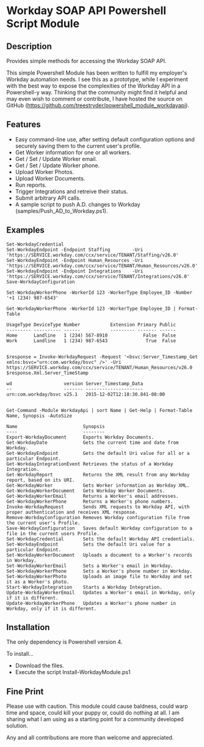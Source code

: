 # Workday SOAP API Powershell Script Module #


## Description ##
Provides simple methods for accessing the Workday SOAP API.

This simple Powershell Module has been written to fulfill my employer's Workday automation needs. I see this as a prototype, while I experiment with the best way to expose the complexities of the Workday API in a Powershell-y way. Thinking that the community might find it helpful and may even wish to comment or contribute, I have hosted the source on GitHub  (https://github.com/treestryder/powershell_module_workdayapi).


## Features ##

* Easy command-line use, after setting default configuration options and securely saving them to the current user's profile.
* Get Worker information for one or all workers.
* Get / Set / Update Worker email.
* Get / Set / Update Worker phone.
* Upload Worker Photos.
* Upload Worker Documents.
* Run reports.
* Trigger Integrations and retreive their status.
* Submit arbitrary API calls.
* A sample script to push A.D. changes to Workday (samples/Push_AD_to_Workday.ps1).


## Examples ##

    Set-WorkdayCredential
    Set-WorkdayEndpoint -Endpoint Staffing        -Uri 'https://SERVICE.workday.com/ccx/service/TENANT/Staffing/v26.0'
    Set-WorkdayEndpoint -Endpoint Human_Resources -Uri 'https://SERVICE.workday.com/ccx/service/TENANT/Human_Resources/v26.0'
    Set-WorkdayEndpoint -Endpoint Integrations    -Uri 'https://SERVICE.workday.com/ccx/service/TENANT/Integrations/v26.0'
    Save-WorkdayConfiguration

    Set-WorkdayWorkerPhone -WorkerId 123 -WorkerType Employee_ID -Number '+1 (234) 987-6543'

    Get-WorkdayWorkerPhone -WorkerId 123 -WorkerType Employee_ID | Format-Table

    UsageType DeviceType Number           Extension Primary Public
    --------- ---------- ------           --------- ------- ------
    Home      Landline   1 (234) 567-8910             False  False
    Work      Landline   1 (234) 987-6543              True  False


    $response = Invoke-WorkdayRequest -Request '<bsvc:Server_Timestamp_Get xmlns:bsvc="urn:com.workday/bsvc" />' -Uri https://SERVICE.workday.com/ccx/service/TENANT/Human_Resources/v26.0
    $response.Xml.Server_TimeStamp

    wd                   version Server_Timestamp_Data
    --                   ------- ---------------------
    urn:com.workday/bsvc v25.1   2015-12-02T12:18:30.841-08:00


    Get-Command -Module WorkdayApi | sort Name | Get-Help | Format-Table Name, Synopsis -AutoSize

    Name                        Synopsis
    ----                        --------
    Export-WorkdayDocument      Exports Workday Documents.
    Get-WorkdayDate             Gets the current time and date from Workday.
    Get-WorkdayEndpoint         Gets the default Uri value for all or a particular Endpoint.
    Get-WorkdayIntegrationEvent Retrieves the status of a Workday Integration.
    Get-WorkdayReport           Returns the XML result from any Workday report, based on its URI.
    Get-WorkdayWorker           Gets Worker information as Workday XML.
    Get-WorkdayWorkerDocument   Gets Workday Worker Documents.
    Get-WorkdayWorkerEmail      Returns a Worker's email addresses.
    Get-WorkdayWorkerPhone      Returns a Worker's phone numbers.
    Invoke-WorkdayRequest       Sends XML requests to Workday API, with proper authentication and receives XML response.
    Remove-WorkdayConfiguration Removes Workday configuration file from the current user's Profile.
    Save-WorkdayConfiguration   Saves default Workday configuration to a file in the current users Profile.
    Set-WorkdayCredential       Sets the default Workday API credentials.
    Set-WorkdayEndpoint         Sets the default Uri value for a particular Endpoint.
    Set-WorkdayWorkerDocument   Uploads a document to a Worker's records in Workday.
    Set-WorkdayWorkerEmail      Sets a Worker's email in Workday.
    Set-WorkdayWorkerPhone      Sets a Worker's phone number in Workday.
    Set-WorkdayWorkerPhoto      Uploads an image file to Workday and set it as a Worker's photo.
    Start-WorkdayIntegration    Starts a Workday Integration.
    Update-WorkdayWorkerEmail   Updates a Worker's email in Workday, only if it is different.
    Update-WorkdayWorkerPhone   Updates a Worker's phone number in Workday, only if it is different.


## Installation ##

The only dependency is Powershell version 4.

To install...

* Download the files.
* Execute the script Install-WorkdayModule.ps1

## Fine Print ##
Please use with caution. This module could cause baldness, could warp time and space, could kill your puppy or, could do nothing at all. I am sharing what I am using as a starting point for a community developed solution.

Any and all contributions are more than welcome and appreciated.
